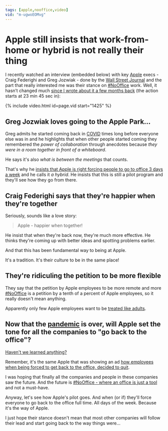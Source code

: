 ```yaml
---
tags: [apple,nooffice,video]
vid: "m-ugwoEOMvg"
---
```


# Apple still insists that work-from-home or hybrid is not really their thing

I recently watched an interview (embedded below) with key [Apple](/apple) execs - Craig Federighi and Greg Jozwiak - done by the [Wall Street Journal](https://www.wsj.com/articles/apple-executives-say-privacy-controls-and-advertising-can-coexist-11666757658) and the part that really interested me was their stance on [#NoOffice](/nooffice) work. Well, it hasn’t changed much [since I wrote about it a few months back](/flexibility) (the action starts at 23 min 45 sec in):

{% include video.html id=page.vid start="1425" %}

<!--More-->

## Greg Jozwiak loves going to the Apple Park…

Greg admits he started coming back in [COVID](/covid/) times long before everyone else was in and he highlights that when other people started coming they remembered the *power of collaboration* through anecdotes because *they were in a room together in front of a whiteboard*.

He says it's also *what is between the meetings* that counts.

That's why he [insists that Apple is right forcing people to go to office 3 days a week](/flexibility/) and he calls it *a hybrid*. He insists that this is still a pilot program and they'll see how they go from there.

## Craig Federighi says that they're happier when they're together

Seriously, sounds like a love story:

> Apple - happier when together!

He insist that when they're back now, they're much more effective. He thinks they're coming up with better ideas and spotting problems earlier.

And that this has been fundamental way to being at Apple.

It's a tradition. It's their culture to be in the same place!

## They're ridiculing the petition to be more flexible

They say that the petition by Apple employees to be more remote and more [#NoOffice](/nooffice/) is a petition by a tenth of a percent of Apple employees, so it really doesn't mean anything.

Apparently only few Apple employees want to be [treated like adults](/adults).

## Now that the [pandemic](/pandemic) is over, will Apple set the tone for all the companies to "go back to the office"?

[Haven't we learned anything?](/lose/)

Remember, it's the same Apple that was showing an ad [how employees when being forced to get back to the office, decided to quit](/backtooffice).

I was hoping that finally all the companies and people in these companies saw the future. And the future is [#NoOffice - where an office is just a tool](/nooffice) and not a must-have.

Anyway, let's see how Apple's pilot goes. And when (or if) they'll force everyone to go back to the office full time. All days of the week. Because it's the way of Apple.

I just hope their stance doesn't mean that most other companies will follow their lead and start going back to the way things were…

[n]: https://michael.gratis/nozbe
[np]: https://michael.gratis/nozbepersonal